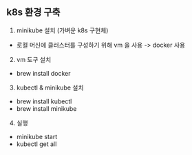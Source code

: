 ## k8s 환경 구축
1. minikube 설치 (가벼운 k8s 구현체)

- 로컬 머신에 클러스터를 구성하기 위해 vm 을 사용 -> docker 사용
 
2. vm 도구 설치
- brew install docker

3. kubectl & minikube 설치
- brew install kubectl
- brew install minikube

4. 실행
- minikube start
- kubectl get all